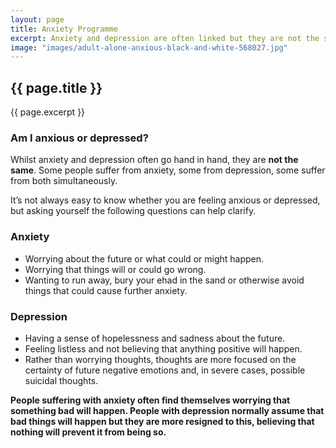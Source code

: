 ```yaml
---
layout: page
title: Anxiety Programme
excerpt: Anxiety and depression are often linked but they are not the same thing. Most people experience some form of anxiety when facing particularly stressful situations but anxiety disorders are severe and can disrupt the day-to-day life of an individual. Depression is a common psychological disorder and is more than just feeling unhappy, bored or fed up. There isn't a single cause of depression, but hypnotherapy is gaining wider recognition as a depression treatment as it seeks to uncover the root cause of the negative feelings and emotion, thus removing the symptoms of depression.
image: "images/adult-alone-anxious-black-and-white-568027.jpg"
---
```

## {{ page.title }}

{{ page.excerpt }}

### Am I anxious or depressed?

Whilst anxiety and depression often go hand in hand, they are **not the same**. Some people suffer from anxiety, some from depression, some suffer from both simultaneously.

It’s not always easy to know whether you are feeling anxious or depressed, but asking yourself the following questions can help clarify.

### Anxiety

- Worrying about the future or what could or might happen.
- Worrying that things will or could go wrong.
- Wanting to run away, bury your ehad in the sand or otherwise avoid things that could cause further anxiety.

### Depression

- Having a sense of hopelessness and sadness about the future.
- Feeling listless and not believing that anything positive will happen.
- Rather than worrying thoughts, thoughts are more focused on the certainty of future negative emotions and, in severe cases, possible suicidal thoughts.

**People suffering with anxiety often find themselves worrying that something bad will happen. People with depression normally assume that bad things will happen but they are more resigned to this, believing that nothing will prevent it from being so.**
